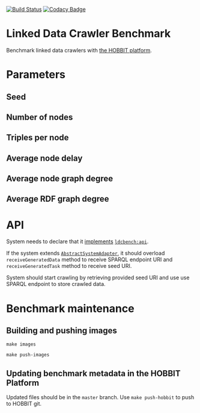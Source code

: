 [![Build Status](https://travis-ci.org/dice-group/ldcbench.svg?branch=master)](https://travis-ci.org/dice-group/ldcbench) [![Codacy Badge](https://api.codacy.com/project/badge/Grade/6030450cade64e259f69dddbd4a17c14)](https://www.codacy.com/app/MichaelRoeder/ldcbench?utm_source=github.com&amp;utm_medium=referral&amp;utm_content=dice-group/ldcbench&amp;utm_campaign=Badge_Grade)

# Linked Data Crawler Benchmark

Benchmark linked data crawlers with [the HOBBIT platform](http://project-hobbit.eu/).

# Parameters

## Seed

## Number of nodes

## Triples per node

## Average node delay

## Average node graph degree

## Average RDF graph degree

# API

System needs to declare that it
[implements](http://w3id.org/hobbit/vocab#implementsAPI)
[`ldcbench:api`](https://github.com/dice-group/ldcbench#api).

If the system extends
[`AbstractSystemAdapter`](https://github.com/hobbit-project/core/blob/master/src/main/java/org/hobbit/core/components/AbstractSystemAdapter.java),
it should overload `receiveGeneratedData` method to receive SPARQL endpoint URI
and `receiveGeneratedTask` method to receive seed URI.

System should start crawling by retrieving provided seed URI
and use use SPARQL endpoint to store crawled data.

# Benchmark maintenance

## Building and pushing images

`make images`

`make push-images`

## Updating benchmark metadata in the HOBBIT Platform

Updated files should be in the `master` branch.
Use `make push-hobbit` to push to HOBBIT git.
